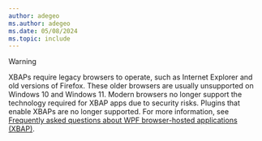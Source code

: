 ```yaml
---
author: adegeo
ms.author: adegeo
ms.date: 05/08/2024
ms.topic: include
---
```


> [!WARNING]
> XBAPs require legacy browsers to operate, such as Internet Explorer and old versions of Firefox. These older browsers are usually unsupported on Windows 10 and Windows 11. Modern browsers no longer support the technology required for XBAP apps due to security risks. Plugins that enable XBAPs are no longer supported. For more information, see [Frequently asked questions about WPF browser-hosted applications (XBAP)](../app-development/xbap-faq.yml).
